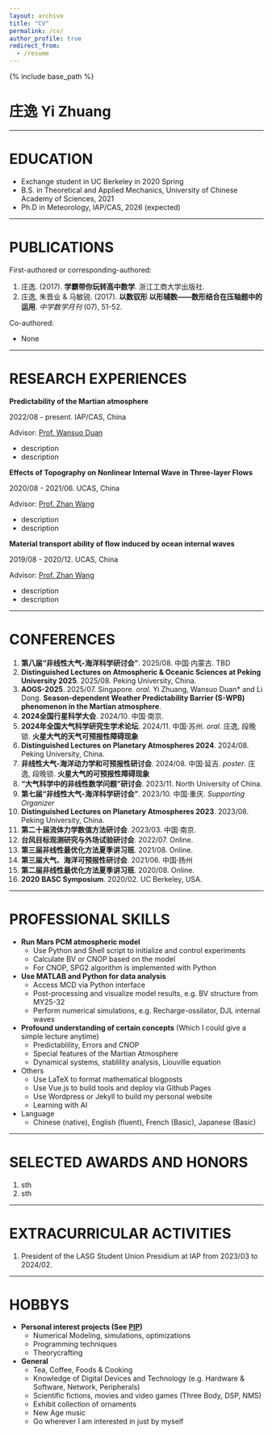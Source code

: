 ```yaml
---
layout: archive
title: "CV"
permalink: /cv/
author_profile: true
redirect_from:
  - /resume
---
```


{% include base_path %}

# 庄逸 Yi Zhuang

***

EDUCATION
======
* Exchange student in UC Berkeley in 2020 Spring
* B.S. in Theoretical and Applied Mechanics, University of Chinese Academy of Sciences, 2021
* Ph.D in Meteorology, IAP/CAS, 2026 (expected)

***

PUBLICATIONS
======
First-authored or corresponding-authored:
1. 庄逸. (2017). **学霸带你玩转高中数学**. 浙江工商大学出版社.
1. 庄逸, 朱晋业 &  马敏锐. (2017). **以数驭形 以形辅数——数形结合在压轴题中的运用**. *中学数学月刊* (07), 51-52.

Co-authored:
* None

***

RESEARCH EXPERIENCES
======
**Predictability of the Martian atmosphere**

2022/08 - present. IAP/CAS, China

Advisor: [Prof. Wansuo Duan](http://duanws.lasg.ac.cn/)

* description
* description

**Effects of Topography on Nonlinear Internal Wave in Three-layer Flows**

2020/08 - 2021/06. UCAS, China

Advisor: [Prof. Zhan Wang](https://imech.cas.cn/people/zgj/default_94777.html?id=731)

* description
* description

**Material transport ability of flow induced by ocean internal waves**

2019/08 - 2020/12. UCAS, China

Advisor: [Prof. Zhan Wang](https://imech.cas.cn/people/zgj/default_94777.html?id=731)

* description
* description

***

CONFERENCES
======
1. **第八届“非线性大气-海洋科学研讨会”**. 2025/08. 中国·内蒙古. TBD
1. **Distinguished Lectures on Atmospheric & Oceanic Sciences at Peking University 2025**. 2025/08. Peking University, China.
1. **AOGS-2025**. 2025/07. Singapore. *oral*. Yi Zhuang, Wansuo Duan* and Li Dong. **Season-dependent Weather Predictability Barrier (S-WPB) phenomenon in the Martian atmosphere**.
1. **2024全国行星科学大会**. 2024/10. 中国·南京.
1. **2024年全国大气科学研究生学术论坛**. 2024/11. 中国·苏州. *oral*. 庄逸, 段晚锁. **火星大气的天气可预报性障碍现象**
1. **Distinguished Lectures on Planetary Atmospheres 2024**. 2024/08. Peking University, China.
1. **非线性大气-海洋动力学和可预报性研讨会**. 2024/08. 中国·延吉. *poster*. 庄逸, 段晚锁. **火星大气的可预报性障碍现象**
1. **“大气科学中的非线性数学问题”研讨会**. 2023/11. North University of China.
1. **第七届“非线性大气-海洋科学研讨会”**. 2023/10. 中国·重庆. *Supporting Organizer*
1. **Distinguished Lectures on Planetary Atmospheres 2023**. 2023/08. Peking University, China.
1. **第二十届流体力学数值方法研讨会**. 2023/03. 中国·南京.
1. **台风目标观测研究与外场试验研讨会**. 2022/07. Online.
1. **第三届非线性最优化方法夏季讲习班**. 2021/08. Online.
1. **第三届大气、海洋可预报性研讨会**. 2021/06. 中国·扬州
1. **第二届非线性最优化方法夏季讲习班**. 2020/08. Online.
1. **2020 BASC Symposium**. 2020/02. UC Berkeley, USA.

***

PROFESSIONAL SKILLS
======
* **Run Mars PCM atmospheric model**
  * Use Python and Shell script to initialize and control experiments
  * Calculate BV or CNOP based on the model
  * For CNOP, SPG2 algorithm is implemented with Python
* **Use MATLAB and Python for data analysis**
  * Access MCD via Python interface
  * Post-processing and visualize model results, e.g. BV structure from MY25-32
  * Perform numerical simulations, e.g. Recharge-ossilator, DJL internal waves
* **Profound understanding of certain concepts** (Which I could give a simple lecture anytime)
  * Predictablility, Errors and CNOP
  * Special features of the Martian Atmosphere
  * Dynamical systems, stablility analysis, Liouville equation
* Others 
  * Use LaTeX to format mathematical blogposts
  * Use Vue.js to build tools and deploy via Github Pages
  * Use Wordpress or Jekyll to build my personal website
  * Learning with AI
* Language
  * Chinese (native), English (fluent), French (Basic), Japanese (Basic)

***

SELECTED AWARDS AND HONORS
======
1. sth
1. sth

***

EXTRACURRICULAR ACTIVITIES
======
1. President of the LASG Student Union Presidium at IAP from 2023/03 to 2024/02.

***

HOBBYS
======
* **Personal interest projects (See [PIP](/pip/))**
  * Numerical Modeling, simulations, optimizations
  * Programming techniques
  * Theorycrafting
* **General**
  * Tea, Coffee, Foods & Cooking
  * Knowledge of Digital Devices and Technology (e.g. Hardware & Software, Network, Peripherals)
  * Scientific fictions, movies and video games (Three Body, DSP, NMS)
  * Exhibit collection of ornaments
  * New Age music
  * Go wherever I am interested in just by myself
